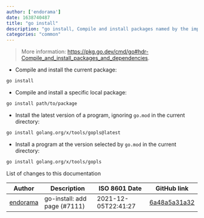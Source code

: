 ```yaml
---
author: ['endorama']
date: 1638740487
title: "go install"
description: "go install, Compile and install packages named by the import paths."
categories: "common"
---
```

> More information: <https://pkg.go.dev/cmd/go#hdr-Compile_and_install_packages_and_dependencies>.

- Compile and install the current package:

```bash
go install
```

- Compile and install a specific local package:

```bash
go install path/to/package
```

- Install the latest version of a program, ignoring `go.mod` in the current directory:

```bash
go install golang.org/x/tools/gopls@latest
```

- Install a program at the version selected by `go.mod` in the current directory:

```bash
go install golang.org/x/tools/gopls
```
List of changes to this documentation


Author | Description | ISO 8601 Date | GitHub link
------|-----|-----|-----
[endorama](mailto:526307+endorama@users.noreply.github.com) | go-install: add page (#7111) | 2021-12-05T22:41:27 | [6a48a5a31a32](https://github.com/tldr-pages/tldr/commit/6a48a5a31a32d549b221242fe25ad58d8413c400)

